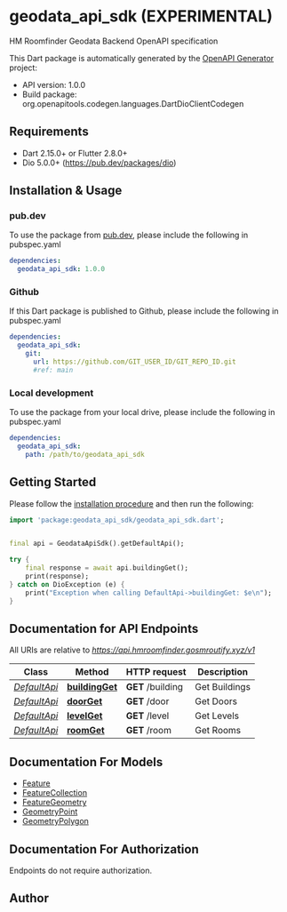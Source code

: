 # geodata_api_sdk (EXPERIMENTAL)
HM Roomfinder Geodata Backend OpenAPI specification

This Dart package is automatically generated by the [OpenAPI Generator](https://openapi-generator.tech) project:

- API version: 1.0.0
- Build package: org.openapitools.codegen.languages.DartDioClientCodegen

## Requirements

* Dart 2.15.0+ or Flutter 2.8.0+
* Dio 5.0.0+ (https://pub.dev/packages/dio)

## Installation & Usage

### pub.dev
To use the package from [pub.dev](https://pub.dev), please include the following in pubspec.yaml
```yaml
dependencies:
  geodata_api_sdk: 1.0.0
```

### Github
If this Dart package is published to Github, please include the following in pubspec.yaml
```yaml
dependencies:
  geodata_api_sdk:
    git:
      url: https://github.com/GIT_USER_ID/GIT_REPO_ID.git
      #ref: main
```

### Local development
To use the package from your local drive, please include the following in pubspec.yaml
```yaml
dependencies:
  geodata_api_sdk:
    path: /path/to/geodata_api_sdk
```

## Getting Started

Please follow the [installation procedure](#installation--usage) and then run the following:

```dart
import 'package:geodata_api_sdk/geodata_api_sdk.dart';


final api = GeodataApiSdk().getDefaultApi();

try {
    final response = await api.buildingGet();
    print(response);
} catch on DioException (e) {
    print("Exception when calling DefaultApi->buildingGet: $e\n");
}

```

## Documentation for API Endpoints

All URIs are relative to *https://api.hmroomfinder.gosmroutify.xyz/v1*

Class | Method | HTTP request | Description
------------ | ------------- | ------------- | -------------
[*DefaultApi*](doc/DefaultApi.md) | [**buildingGet**](doc/DefaultApi.md#buildingget) | **GET** /building | Get Buildings
[*DefaultApi*](doc/DefaultApi.md) | [**doorGet**](doc/DefaultApi.md#doorget) | **GET** /door | Get Doors
[*DefaultApi*](doc/DefaultApi.md) | [**levelGet**](doc/DefaultApi.md#levelget) | **GET** /level | Get Levels
[*DefaultApi*](doc/DefaultApi.md) | [**roomGet**](doc/DefaultApi.md#roomget) | **GET** /room | Get Rooms


## Documentation For Models

 - [Feature](doc/Feature.md)
 - [FeatureCollection](doc/FeatureCollection.md)
 - [FeatureGeometry](doc/FeatureGeometry.md)
 - [GeometryPoint](doc/GeometryPoint.md)
 - [GeometryPolygon](doc/GeometryPolygon.md)


## Documentation For Authorization

Endpoints do not require authorization.


## Author



